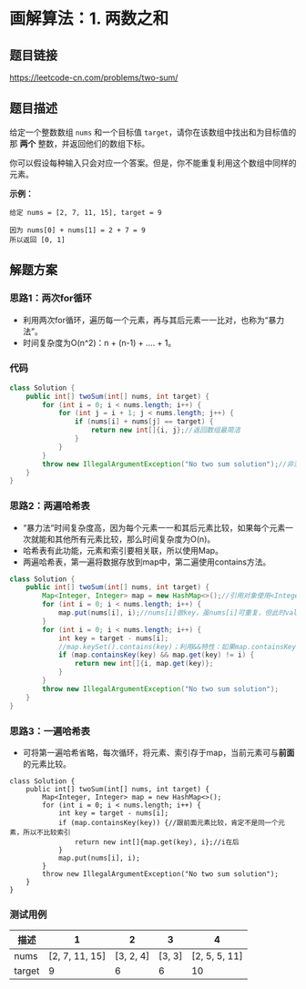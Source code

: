 # 画解算法：1. 两数之和

## 题目链接

https://leetcode-cn.com/problems/two-sum/

## 题目描述

给定一个整数数组 `nums` 和一个目标值 `target`，请你在该数组中找出和为目标值的那 **两个** 整数，并返回他们的数组下标。

你可以假设每种输入只会对应一个答案。但是，你不能重复利用这个数组中同样的元素。

**示例：**

```
给定 nums = [2, 7, 11, 15], target = 9

因为 nums[0] + nums[1] = 2 + 7 = 9
所以返回 [0, 1]
```

## 解题方案

### 思路1：两次for循环
* 利用两次for循环，遍历每一个元素，再与其后元素一一比对，也称为“暴力法”。
* 时间复杂度为O(n^2)：n + (n-1) + .... + 1。

### 代码
```Java
class Solution {
    public int[] twoSum(int[] nums, int target) {
        for (int i = 0; i < nums.length; i++) {
            for (int j = i + 1; j < nums.length; j++) {
                if (nums[i] + nums[j] == target) {
                    return new int[]{i, j};//返回数组最简洁
                }
            }
        }
        throw new IllegalArgumentException("No two sum solution");//非法参数异常
    }
}
```
### 思路2：两遍哈希表
* “暴力法”时间复杂度高，因为每个元素一一和其后元素比较，如果每个元素一次就能和其他所有元素比较，那么时间复杂度为O(n)。
* 哈希表有此功能，元素和索引要相关联，所以使用Map。
* 两遍哈希表，第一遍将数据存放到map中，第二遍使用contains方法。
```Java
class Solution {
    public int[] twoSum(int[] nums, int target) {
        Map<Integer, Integer> map = new HashMap<>();//引用对象使用<Integer, Integer>可指定存储类型
        for (int i = 0; i < nums.length; i++) {
            map.put(nums[i], i);//nums[i]做key，虽nums[i]可重复，但此时value为第二个索引，可区分；nums[i]为value，不能根据value反推key（索引）。
        }
        for (int i = 0; i < nums.length; i++) {
            int key = target - nums[i];
            //map.keySet().contains(key)；利用&&特性：如果map.containsKey(key)为false，map.get(key)将空指针异常；map.get(key) != i: 索引不同，确保不是同一个元素
            if (map.containsKey(key) && map.get(key) != i) { 
                return new int[]{i, map.get(key)};
            }
        }
        throw new IllegalArgumentException("No two sum solution");
    }
}
```
### 思路3：一遍哈希表
* 可将第一遍哈希省略，每次循环，将元素、索引存于map，当前元素可与**前面**的元素比较。
```
class Solution {
    public int[] twoSum(int[] nums, int target) {
        Map<Integer, Integer> map = new HashMap<>();
        for (int i = 0; i < nums.length; i++) {
            int key = target - nums[i];
            if (map.containsKey(key)) {//跟前面元素比较，肯定不是同一个元素，所以不比较索引
                return new int[]{map.get(key), i};//i在后
            }
            map.put(nums[i], i);
        }
        throw new IllegalArgumentException("No two sum solution");
    }
}
```
### 测试用例
描述 | 1 | 2 | 3 | 4
---|---|---|---|---
nums | [2, 7, 11, 15] | [3, 2, 4] | [3, 3]  | [2, 5, 5, 11]
target | 9 | 6 | 6 | 10

